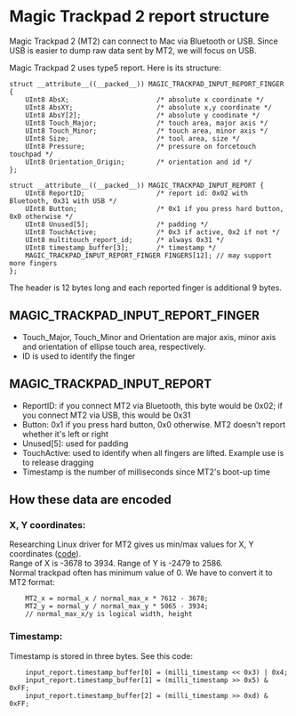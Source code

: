 # Magic Trackpad 2 report structure

Magic Trackpad 2 (MT2) can connect to Mac via Bluetooth or USB. Since USB is easier to dump raw data sent by MT2, we will focus on USB.

Magic Trackpad 2 uses type5 report. Here is its structure:

```
struct __attribute__((__packed__)) MAGIC_TRACKPAD_INPUT_REPORT_FINGER {
    UInt8 AbsX;                      /* absolute x coordinate */
    UInt8 AbsXY;                     /* absolute x,y coordinate */
    UInt8 AbsY[2];                   /* absolute y coodinate */
    UInt8 Touch_Major;               /* touch area, major axis */
    UInt8 Touch_Minor;               /* touch area, minor axis */
    UInt8 Size;                      /* tool area, size */
    UInt8 Pressure;                  /* pressure on forcetouch touchpad */
    UInt8 Orientation_Origin;        /* orientation and id */
};

struct __attribute__((__packed__)) MAGIC_TRACKPAD_INPUT_REPORT {
    UInt8 ReportID;                  /* report id: 0x02 with Bluetooth, 0x31 with USB */
    UInt8 Button;                    /* 0x1 if you press hard button, 0x0 otherwise */
    UInt8 Unused[5];                 /* padding */
    UInt8 TouchActive;               /* 0x3 if active, 0x2 if not */
    UInt8 multitouch_report_id;      /* always 0x31 */
    UInt8 timestamp_buffer[3];       /* timestamp */
    MAGIC_TRACKPAD_INPUT_REPORT_FINGER FINGERS[12]; // may support more fingers
};
```

The header is 12 bytes long and each reported finger is additional 9 bytes.

## MAGIC_TRACKPAD_INPUT_REPORT_FINGER
* Touch_Major, Touch_Minor and Orientation are major axis, minor axis and orientation of ellipse touch area, respectively.
* ID is used to identify the finger

## MAGIC_TRACKPAD_INPUT_REPORT
* ReportID: if you connect MT2 via Bluetooth, this byte would be 0x02; if you connect MT2 via USB, this would be 0x31
* Button: 0x1 if you press hard button, 0x0 otherwise. MT2 doesn't report whether it's left or right
* Unused[5]: used for padding
* TouchActive: used to identify when all fingers are lifted. Example use is to release dragging
* Timestamp is the number of milliseconds since MT2's boot-up time 

## How these data are encoded
### X, Y coordinates:
Researching Linux driver for MT2 gives us min/max values for X, Y coordinates ([code](https://github.com/robotrovsky/linux/blob/master/drivers/input/mouse/bcm5974.c#L532-L533)).  
Range of X is -3678 to 3934. Range of Y is -2479 to 2586.  
Normal trackpad often has minimum value of 0. We have to convert it to MT2 format:
```
    MT2_x = normal_x / normal_max_x * 7612 - 3678;
    MT2_y = normal_y / normal_max_y * 5065 - 3934;
    // normal_max_x/y is logical width, height 
```
### Timestamp:
Timestamp is stored in three bytes. See this code:
```
    input_report.timestamp_buffer[0] = (milli_timestamp << 0x3) | 0x4;
    input_report.timestamp_buffer[1] = (milli_timestamp >> 0x5) & 0xFF;
    input_report.timestamp_buffer[2] = (milli_timestamp >> 0xd) & 0xFF;
```
